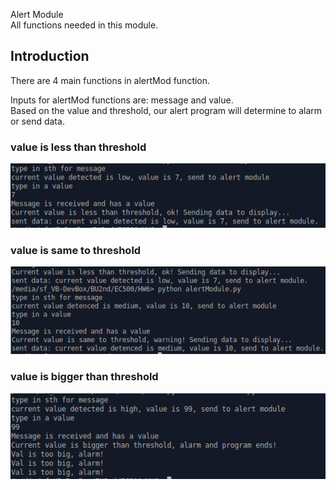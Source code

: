 Alert Module     
All functions needed in this module.       

## Introduction   
There are 4 main functions in alertMod function.    

Inputs for alertMod functions are: message and value.    
Based on the value and threshold, our alert program will determine to alarm or send data.   

### value is less than threshold    
![low](Alert/low.PNG)     

### value is same to threshold    
![equal](Alert/medium.PNG)    

### value is bigger than threshold    
![bigger](Alert/high.PNG)    

